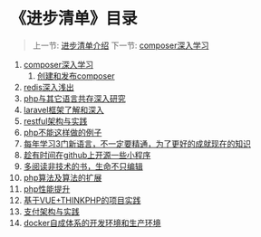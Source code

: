 # 《进步清单》目录
   
   > 上一节: [进步清单介绍](<index.md>)
   > 下一节: [composer深入学习](<1.md>)

   1. [composer深入学习](1.md)
      1. [创建和发布composer](1.1.md)
   2. [redis深入浅出](2.md)
   3. [php与其它语言共存深入研究](3.md)
   4. [laravel框架了解和深入](4.md)
   5. [restful架构与实践](5.md)
   6. [php不能这样做的例子](6.md)
   7. [每年学习3门新语言，不一定要精通，为了更好的成就现在的知识](7.md)
   8. [趁有时间在github上开源一些小程序](8.md)
   9. [多阅读非技术的书，生命不只编辑](9.md)
   10. [php算法及算法的扩展](10.md)
   11. [php性能提升](11.md)
   12. [基于VUE+THINKPHP的项目实践](12.md)
   13. [支付架构与实践](13.md)
   14. [docker自成体系的开发环境和生产环境](14.md)